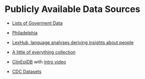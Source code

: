 Publicly Available Data Sources
============


- [Lists of Goverment Data](http://www.data.gov/open-gov/)

- [Philadelphia](https://www.opendataphilly.org/)

- [LexHub, language analyses deriving insights about people](http://lexhub.org/data_sets.html)

- [A little of everything collection](https://github.com/caesar0301/awesome-public-datasets/blob/master/README.rst)

- [ClinEpiDB](https://clinepidb.org/ce/app) with [intro video](https://www.youtube.com/watch?v=wkA7A-znMVk) 

- [CDC Datasets](http://www.cdc.gov/nchs/data_access/ftp_data.htm)


